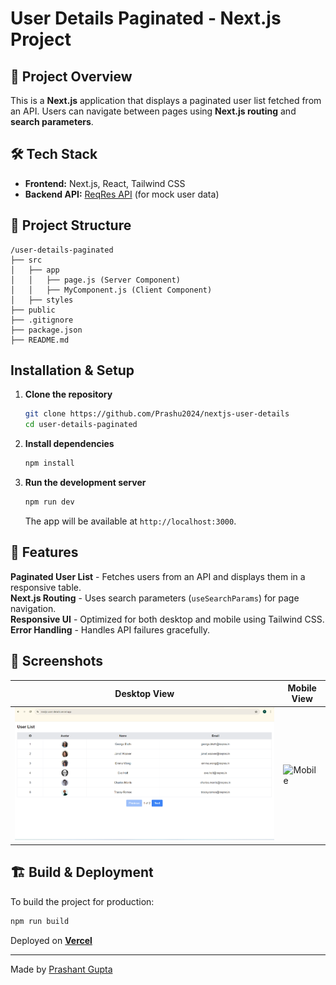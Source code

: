 # User Details Paginated - Next.js Project

## 🚀 Project Overview
This is a **Next.js** application that displays a paginated user list fetched from an API. Users can navigate between pages using **Next.js routing** and **search parameters**.

## 🛠 Tech Stack
- **Frontend:** Next.js, React, Tailwind CSS
- **Backend API:** [ReqRes API](https://reqres.in/) (for mock user data)

## 📂 Project Structure
```
/user-details-paginated
├── src
│   ├── app
│   │   ├── page.js (Server Component)
│   │   ├── MyComponent.js (Client Component)
│   ├── styles
├── public
├── .gitignore
├── package.json
├── README.md
```

##  Installation & Setup
1. **Clone the repository**
   ```sh
   git clone https://github.com/Prashu2024/nextjs-user-details
   cd user-details-paginated
   ```
2. **Install dependencies**
   ```sh
   npm install
   ```
3. **Run the development server**
   ```sh
   npm run dev
   ```
   The app will be available at `http://localhost:3000`.

## 📌 Features
 **Paginated User List** - Fetches users from an API and displays them in a responsive table.  
 **Next.js Routing** - Uses search parameters (`useSearchParams`) for page navigation.  
 **Responsive UI** - Optimized for both desktop and mobile using Tailwind CSS.  
 **Error Handling** - Handles API failures gracefully.

## 📸 Screenshots
| Desktop View | Mobile View |
|-------------|------------|
| ![Desktop](public/web.png) | ![Mobile](public/Mobile.png) |

## 🏗 Build & Deployment
To build the project for production:
```sh
npm run build
```
Deployed on [ **Vercel** ](https://nextjs-user-details.vercel.app)


---
Made by [Prashant Gupta](https://github.com/Prashu2024)

